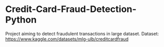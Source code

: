 # Credit-Card-Fraud-Detection-Python
Project aiming to detect fraudulent transactions in large dataset.
Dataset: https://www.kaggle.com/datasets/mlg-ulb/creditcardfraud

